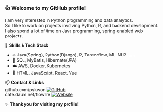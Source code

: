 ### 👍 Welcome to my GitHub profile!

I am very interested in Python programming and data analytics. <br>
So I like to work on projects involving Python, R, and backend development. <br>
I also spend a lot of time on Java programming, spring-enabled web projects. <br>

🌱 **Skills & Tech Stack**  
- 🔥 Java(Spring), Python(Django), R, Tensorflow, ML, NLP ......  
- 💾 SQL, MyBatis, Hibernate(JPA)  
- ☁️ AWS, Docker, Kubernetes  
- 🎨 HTML, JavaScript, React, Vue  

📫 **Contact & Links**  
github.com/pykwon [![GitHub](https://img.shields.io/badge/GitHub-pykwon-blue?logo=github)](https://github.com/pykwon)  
cafe.daum.net/flowlife [![Website](https://img.shields.io/badge/Website-Visit-green?logo=google-chrome)](http://cafe.daum.net/flowlife)

✨ **Thank you for visiting my profile!**
